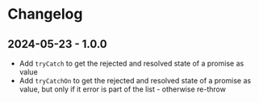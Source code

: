 # Changelog

## 2024-05-23 - 1.0.0
- Add `tryCatch` to get the rejected and resolved state of a promise as value
- Add `tryCatchOn` to get the rejected and resolved state of a promise as value, but only if it error is part of the list - otherwise re-throw
